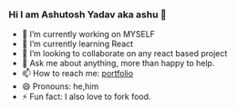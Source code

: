 ### Hi I am Ashutosh Yadav aka ashu 👋




- 🔭 I’m currently working on MYSELF
- 🌱 I’m currently learning React
- 👯 I’m looking to collaborate on any react based project
- 💬 Ask me about anything, more than happy to help.
- 📫 How to reach me: [portfolio](https://portfolio-ashutosh.herokuapp.com/)
- 😄 Pronouns: he,him
- ⚡ Fun fact: I also love to fork food.

